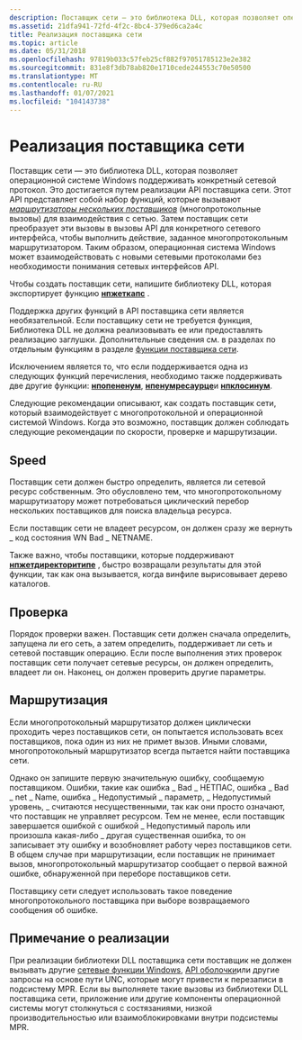 ```yaml
---
description: Поставщик сети — это библиотека DLL, которая позволяет операционной системе Windows поддерживать конкретный сетевой протокол.
ms.assetid: 21dfa941-72fd-4f2c-8bc4-379ed6ca2a4c
title: Реализация поставщика сети
ms.topic: article
ms.date: 05/31/2018
ms.openlocfilehash: 97819b033c57feb25cf882f97051785123e2e382
ms.sourcegitcommit: 831e8f3db78ab820e1710cede244553c70e50500
ms.translationtype: MT
ms.contentlocale: ru-RU
ms.lasthandoff: 01/07/2021
ms.locfileid: "104143738"
---
```

# <a name="implementing-a-network-provider"></a>Реализация поставщика сети

Поставщик сети — это библиотека DLL, которая позволяет операционной системе Windows поддерживать конкретный сетевой протокол. Это достигается путем реализации API поставщика сети. Этот API представляет собой набор функций, которые вызывают [*маршрутизаторы нескольких поставщиков*](../secgloss/m-gly.md) (многопротокольные вызовы) для взаимодействия с сетью. Затем поставщик сети преобразует эти вызовы в вызовы API для конкретного сетевого интерфейса, чтобы выполнить действие, заданное многопротокольным маршрутизатором. Таким образом, операционная система Windows может взаимодействовать с новыми сетевыми протоколами без необходимости понимания сетевых интерфейсов API.

Чтобы создать поставщик сети, напишите библиотеку DLL, которая экспортирует функцию [**нпжеткапс**](/windows/desktop/api/Npapi/nf-npapi-npgetcaps) .

Поддержка других функций в API поставщика сети является необязательной. Если поставщику сети не требуется функция, Библиотека DLL не должна реализовывать ее или предоставлять реализацию заглушки. Дополнительные сведения см. в разделах по отдельным функциям в разделе [функции поставщика сети](authentication-functions.md).

Исключением является то, что если поддерживается одна из следующих функций перечисления, необходимо также поддерживать две другие функции: [**нпопененум**](/windows/desktop/api/Npapi/nf-npapi-npopenenum), [**нпенумресаурце**](/windows/desktop/api/Npapi/nf-npapi-npenumresource)и [**нпклосинум**](/windows/desktop/api/Npapi/nf-npapi-npcloseenum).

Следующие рекомендации описывают, как создать поставщик сети, который взаимодействует с многопротокольной и операционной системой Windows. Когда это возможно, поставщик должен соблюдать следующие рекомендации по скорости, проверке и маршрутизации.

## <a name="speed"></a>Speed

Поставщик сети должен быстро определить, является ли сетевой ресурс собственным. Это обусловлено тем, что многопротокольному маршрутизатору может потребоваться циклический перебор нескольких поставщиков для поиска владельца ресурса.

Если поставщик сети не владеет ресурсом, он должен сразу же вернуть \_ код состояния WN Bad \_ NETNAME.

Также важно, чтобы поставщики, которые поддерживают [**нпжетдиректоритипе**](/windows/desktop/api/Npapi/nf-npapi-npgetdirectorytype) , быстро возвращали результаты для этой функции, так как она вызывается, когда винфиле вырисовывает дерево каталогов.

## <a name="validation"></a>Проверка

Порядок проверки важен. Поставщик сети должен сначала определить, запущена ли его сеть, а затем определить, поддерживает ли сеть и сетевой поставщик операцию. Если после выполнения этих проверок поставщик сети получает сетевые ресурсы, он должен определить, владеет ли он. Наконец, он должен проверить другие параметры.

## <a name="routing"></a>Маршрутизация

Если многопротокольный маршрутизатор должен циклически проходить через поставщиков сети, он попытается использовать всех поставщиков, пока один из них не примет вызов. Иными словами, многопротокольный маршрутизатор всегда пытается найти поставщика сети.

Однако он запишите первую значительную ошибку, сообщаемую поставщиком. Ошибки, такие как ошибка \_ Bad \_ НЕТПАС, ошибка \_ Bad \_ net \_ Name, ошибка \_ Недопустимый \_ параметр, \_ Недопустимый уровень, \_ считаются несущественными, так как они просто означают, что поставщик не управляет ресурсом. Тем не менее, если поставщик завершается ошибкой с ошибкой \_ Недопустимый пароль или произошла какая-либо \_ другая существенная ошибка, то он записывает эту ошибку и возобновляет работу через поставщиков сети. В общем случае при маршрутизации, если поставщик не принимает вызов, многопротокольный маршрутизатор сообщает о первой важной ошибке, обнаруженной при переборе поставщиков сети.

Поставщику сети следует использовать такое поведение многопротокольного поставщика при выборе возвращаемого сообщения об ошибке.

## <a name="implementation-note"></a>Примечание о реализации

При реализации библиотеки DLL поставщика сети поставщик не должен вызывать другие [сетевые функции Windows](../wnet/windows-networking-functions.md), [API оболочки](../shell/samples-usingthumbnailproviders.md)или другие запросы на основе пути UNC, которые могут привести к перезаписи в подсистему MPR. Если вы выполняете такие вызовы из библиотеки DLL поставщика сети, приложение или другие компоненты операционной системы могут столкнуться с состязаниями, низкой производительностью или взаимоблокировками внутри подсистемы MPR.

 

 
